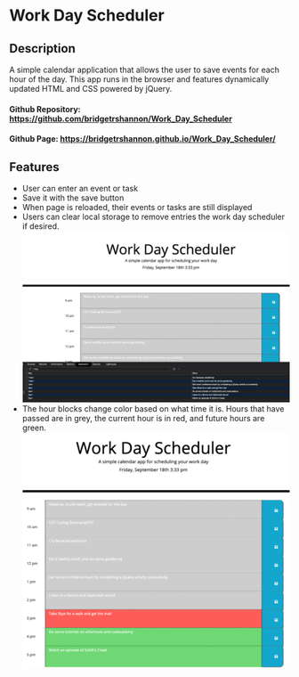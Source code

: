 # Work Day Scheduler

## Description
A simple calendar application that allows the user to save events for each hour of the day. This app runs in the browser and features dynamically updated HTML and CSS powered by jQuery.
 #### Github Repository: https://github.com/bridgetrshannon/Work_Day_Scheduler 
#### Github Page: https://bridgetrshannon.github.io/Work_Day_Scheduler/

## Features
- User can enter an event or task
- Save it with the save button
- When page is reloaded, their events or tasks are still displayed
- Users can clear local storage to remove entries the work day scheduler if desired.
 ![Local storage for the Work Day Scheduler](localstorage.png)
- The hour blocks change color based on what time it is. Hours that have passed are in grey, the current hour is in red, and future hours are green.
 ![Completed Work Day Scheduler](workdayscheduler.png)


